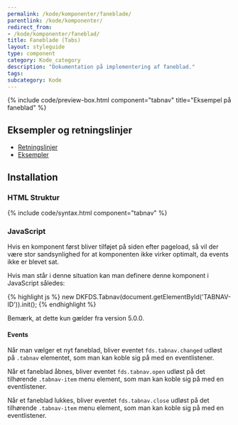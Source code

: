 ```yaml
---
permalink: /kode/komponenter/faneblade/
parentlink: /kode/komponenter/
redirect_from:
- /kode/komponenter/faneblad/
title: Faneblade (Tabs)
layout: styleguide
type: component
category: Kode_category
description: "Dokumentation på implementering af faneblad."
tags:
subcategory: Kode
---
```


{% include code/preview-box.html component="tabnav" title="Eksempel på faneblad" %}

## Eksempler og retningslinjer
<ul class="nobullet-list">
    <li><a href="/komponenter/faneblade/#retningslinjer">Retningslinjer</a></li>
    <li><a href="/komponenter/faneblade/">Eksempler</a></li>
</ul>

## Installation

### HTML Struktur

{% include code/syntax.html component="tabnav" %}

### JavaScript

Hvis en komponent først bliver tilføjet på siden efter pageload, så vil der være stor sandsynlighed for at komponenten ikke virker optimalt, da events ikke er blevet sat.

Hvis man står i denne situation kan man definere denne komponent i JavaScript således:

{% highlight js %}
new DKFDS.Tabnav(document.getElementById('TABNAV-ID')).init();
{% endhighlight %}

Bemærk, at dette kun gælder fra version 5.0.0.

#### Events

Når man vælger et nyt faneblad, bliver eventet `fds.tabnav.changed` udløst på `.tabnav` elementet, som man kan koble sig på med en eventlistener.

Når et faneblad åbnes, bliver eventet `fds.tabnav.open` udløst på det tilhørende `.tabnav-item` menu element, som man kan koble sig på med en eventlistener.

Når et faneblad lukkes, bliver eventet `fds.tabnav.close` udløst på det tilhørende `.tabnav-item` menu element, som man kan koble sig på med en eventlistener.
